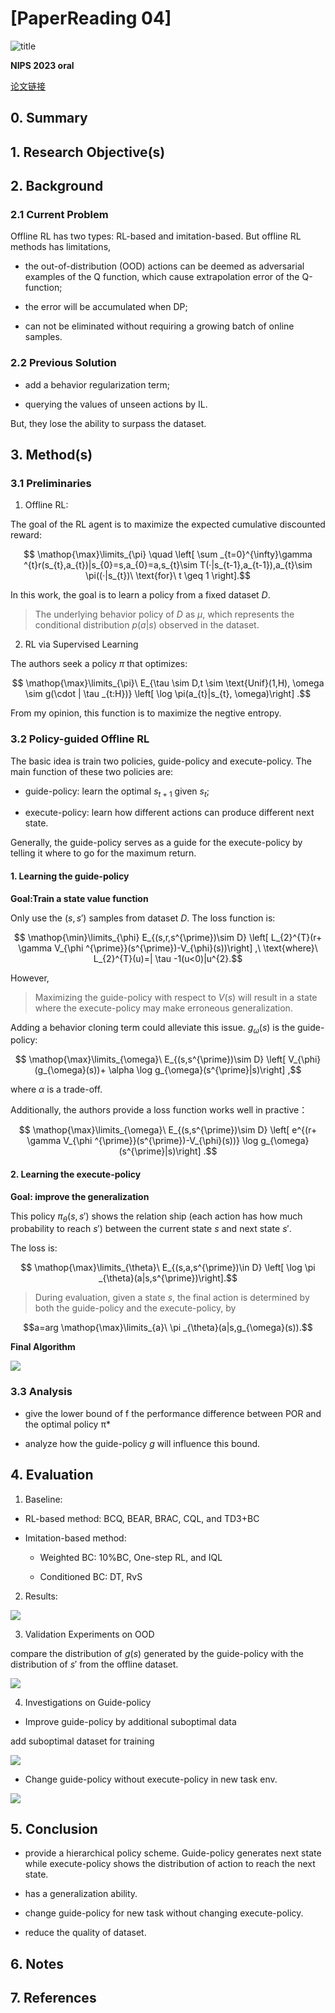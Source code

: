 # [PaperReading 04]

![title](../pictures/notes_04/tmpD48.png)

**NIPS 2023 oral**

[论文链接](https://arxiv.org/abs/2210.08323)

## 0\. Summary


## 1\. Research Objective(s)


## 2\. Background

### 2.1 Current Problem

Offline RL has two types: RL-based and imitation-based. But offline RL methods has limitations, 

+ the out-of-distribution (OOD) actions can be deemed as adversarial examples of the Q function, which cause extrapolation error of the Q-function;

+ the error will be accumulated when DP;

+ can not be eliminated without requiring a growing batch of online samples.

### 2.2 Previous Solution

+ add a behavior regularization term;

+ querying the values of unseen actions by IL.

But, they lose the ability to surpass the dataset.

## 3\. Method(s)

### 3.1 Preliminaries

1. Offline RL:

The goal of the RL agent is to maximize the expected cumulative discounted reward:

$$ \mathop{\max}\limits_{\pi}  \quad  \left[ \sum _{t=0}^{\infty}\gamma ^{t}r(s_{t},a_{t})|s_{0}=s,a_{0}=a,s_{t}\sim T(·|s_{t-1},a_{t-1}),a_{t}\sim \pi((·|s_{t})\ \text{for}\ t \geq 1 \right].$$

In this work, the goal is to learn a policy from a fixed dataset $D$. 

>The underlying behavior policy of $D$ as $\mu$, which represents the conditional distribution $p(a|s)$ observed in the dataset.

2. RL via Supervised Learning

The authors seek a policy $\pi$ that optimizes:

$$ \mathop{\max}\limits_{\pi}\ E_{\tau \sim D,t \sim \text{Unif}(1,H), \omega \sim g(\cdot | \tau _{t:H})} \left[ \log \pi(a_{t}|s_{t}, \omega)\right] .$$

From my opinion, this function is to maximize the negtive entropy.

### 3.2 Policy-guided Offline RL

The basic idea is train two policies, guide-policy and execute-policy. The main function of these two policies are:

+ guide-policy: learn the optimal $s_{t+1}$ given $s_t$;

+ execute-policy: learn how different actions can produce different next state.

Generally, the guide-policy serves as a guide for the execute-policy by telling it where to go for the maximum return.

#### 1. Learning the guide-policy

**Goal:Train a state value function** 

Only use the $(s,s')$ samples from dataset $D$. The loss function is:

$$ \mathop{\min}\limits_{\phi} E_{(s,r,s^{\prime})\sim D} \left[ L_{2}^{T}(r+ \gamma V_{\phi ^{\prime}}(s^{\prime})-V_{\phi}(s))\right] ,\ \text{where}\ L_{2}^{T}(u)=| \tau -1(u<0)|u^{2}.$$

However,

> Maximizing the guide-policy with respect to $V(s)$ will result in a state where the execute-policy may make erroneous generalization.

Adding a behavior cloning term could alleviate this issue. $g_{\omega}(s)$ is the guide-policy:

$$ \mathop{\max}\limits_{\omega}\ E_{(s,s^{\prime})\sim D} \left[ V_{\phi}(g_{\omega}(s))+ \alpha \log g_{\omega}(s^{\prime}|s)\right] ,$$

where $\alpha$ is a trade-off.

Additionally, the authors provide a loss function works well in practive：

$$ \mathop{\max}\limits_{\omega}\ E_{(s,s^{\prime})\sim D} \left[ e^{(r+ \gamma V_{\phi ^{\prime}}(s^{\prime})-V_{\phi}(s))} \log g_{\omega}(s^{\prime}|s)\right] .$$

#### 2. Learning the execute-policy

**Goal: improve the generalization**

This policy $\pi_{\theta}(s,s')$ shows the relation ship (each action has how much probability to reach $s'$) between the current state $s$ and next state $s'$.

The loss is:

$$ \mathop{\max}\limits_{\theta}\ E_{(s,a,s^{\prime})\in D} \left[ \log \pi _{\theta}(a|s,s^{\prime})\right].$$

>During evaluation, given a state $s$, the final action is determined by both the guide-policy and the execute-policy, by

$$a=arg \mathop{\max}\limits_{a}\ \pi _{\theta}(a|s,g_{\omega}(s)).$$

**Final Algorithm**

![](../pictures/notes_04/tmpD571.png)

### 3.3 Analysis

+ give the lower bound of f the performance difference between POR and the optimal policy π*

+  analyze how the guide-policy $g$ will influence this bound.

## 4\. Evaluation

1. Baseline: 
+ RL-based method: BCQ, BEAR, BRAC, CQL, and TD3+BC

+ Imitation-based method: 

    + Weighted BC: 10%BC, One-step RL, and IQL

    + Conditioned BC: DT, RvS

2. Results:

![](../pictures/notes_04/tmp66AA.png)

3. Validation Experiments on OOD

compare the distribution of $g(s)$ generated by the guide-policy with the distribution of $s'$ from the offline dataset.

![](../pictures/notes_04/tmp4CE7.png)

4. Investigations on Guide-policy

+ Improve guide-policy by additional suboptimal data

add suboptimal dataset for training

![](../pictures/notes_04/tmpA21.png)

+ Change guide-policy without execute-policy in new task env.

![](../pictures/notes_04/tmp7CD.png)

## 5\. Conclusion

+ provide a hierarchical policy scheme. Guide-policy generates next state while execute-policy shows the distribution of action to reach the next state.

+ has a generalization ability.

+ change guide-policy for new task without changing execute-policy.

+ reduce the quality of dataset.

## 6\. Notes




## 7\. References




    
